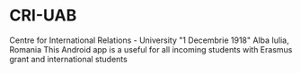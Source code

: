 # CRI-UAB
Centre for International Relations - University "1 Decembrie 1918" Alba Iulia, Romania
This Android app is a useful for all incoming students with Erasmus grant and international students
